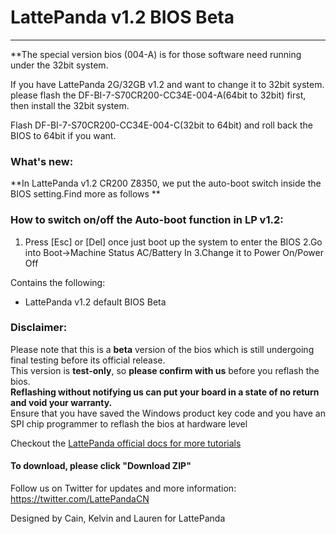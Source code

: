 # LattePanda v1.2 BIOS Beta
----------------
**The special version bios (004-A) is for those software need running under the 32bit system.

If you have LattePanda 2G/32GB  v1.2 and want to change it to 32bit system. please flash the DF-BI-7-S70CR200-CC34E-004-A(64bit to 32bit) first, then install the 32bit system.

Flash DF-BI-7-S70CR200-CC34E-004-C(32bit to 64bit) and roll back the BIOS to 64bit if you want.

### What's new:

**In LattePanda v1.2 CR200 Z8350, we put the auto-boot switch inside the BIOS setting.Find more as follows **


### How to switch on/off the Auto-boot function in LP v1.2:
1.	Press [Esc] or [Del] once just boot up the system to enter the BIOS
  2.Go into Boot->Machine Status AC/Battery In
  3.Change it to Power On/Power Off

Contains the following:

- LattePanda v1.2 default BIOS Beta

### Disclaimer:   

Please note that this is a **beta** version of the bios which is still undergoing final testing before its official release.  
This version is **test-only**, so **please confirm with us** before you reflash the bios.  
**Reflashing without notifying us can put your board in a state of no return and void your warranty.**  
Ensure that you have saved the Windows product key code and you have an SPI chip programmer to reflash the bios at hardware level  




Checkout the [LattePanda official docs for more tutorials](http://www.lattepanda.com/docs) 



#### To download, please click "Download ZIP"

Follow us on Twitter for updates and more information: https://twitter.com/LattePandaCN

Designed by Cain, Kelvin and Lauren for LattePanda
